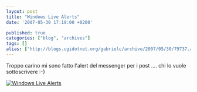 ```yaml
---
layout: post
title: "Windows Live Alerts"
date: '2007-05-30 17:19:00 +0200'

published: true
categories: ["blog", "archives"]
tags: []
alias: ["http://blogs.ugidotnet.org/gabrielc/archive/2007/05/30/79737.aspx"]
---
```


<!-- more -->

<p>Troppo carino mi sono fatto l'alert del messenger per i post .... chi lo vuole sottoscrivere :-)</p> <p><a href="http://signup.alerts.live.com/alerts/login.do?PINID=38438814&amp;returnURL=http://blogs.msdn.com/gabrielecastellani/"><img alt="Windows Live Alerts" src="http://images.alerts.live.com/mcwebsite/graphics/blog/alert_signup_eng.gif" border="0"></a></p>

